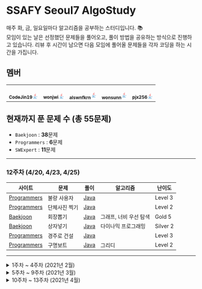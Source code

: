 # SSAFY Seoul7 AlgoStudy

매주 화, 금, 일요일마다 알고리즘을 공부하는 스터디입니다. 📚 <br/>
모임이 있는 날은 선정했던 문제들을 풀어오고, 풀이 방법을 공유하는 방식으로 진행하고 있습니다.
리뷰 후 시간이 남으면 다음 모임에 풀어올 문제들을 각자 코딩을 하는 시간을 가집니다.
<br>
## 멤버
<table>
  <tr>
    <td align="center"><a href="https://github.com/CodeJin19"><img src="https://avatars.githubusercontent.com/u/48464014?s=460&v=4" width="100px;" alt=""/><br /><sub><b>CodeJin19</b><img src="https://raw.githubusercontent.com/devicons/devicon/master/icons/java/java-original.svg" alt="java" width="15" height="15"/></sub></a><br /></td>
    <td align="center"><a href="https://github.com/wonjwi"><img src="https://avatars.githubusercontent.com/u/69590041?s=460&u=b432ff3d3e5a5e06dac7782275dac216bbb1e976&v=4" width="100px;" alt=""/><br /><sub><b>wonjwi</b><img src="https://raw.githubusercontent.com/devicons/devicon/master/icons/java/java-original.svg" alt="java" width="15" height="15"/></sub></a><br /></td>
    <td align="center"><a href="https://github.com/alswnfkrn"><img src="https://avatars.githubusercontent.com/u/78595563?s=460&v=4" width="100px;" alt=""/><br /><sub><b>alswnfkrn</b></sub><img src="https://raw.githubusercontent.com/devicons/devicon/master/icons/java/java-original.svg" alt="java" width="15" height="15"/></a><br /></td>
    <td align="center"><a href="https://github.com/wonsunn"><img src="https://avatars.githubusercontent.com/u/47625368?s=460&v=4" width="100px;" alt=""/><br /><sub><b>wonsunn</b></sub><img src="https://raw.githubusercontent.com/devicons/devicon/master/icons/java/java-original.svg" alt="java" width="15" height="15"/></a><br /></td>
        <td align="center"><a href="https://github.com/pjx256"><img src="https://avatars.githubusercontent.com/u/64675014?s=460&v=4" width="100px;" alt=""/><br /><sub><b>pjx256</b><img src="https://raw.githubusercontent.com/devicons/devicon/master/icons/java/java-original.svg" alt="java" width="15" height="15"/></sub></a><br /></td>
  </tr>
</table>

## 현재까지 푼 문제 수 (총 55문제)

* `Baekjoon` : **38**문제
* `Programmers` : **6**문제
* `SWExpert` : **11**문제

---

### 12주차 (4/20, 4/23, 4/25)
|사이트|문제|풀이|알고리즘|난이도|
|---|---|---|---|---|
|[Programmers](https://programmers.co.kr/learn/courses/30/lessons/64064)|불량 사용자|[Java](12주차/불량%20사용자)||Level 3|
|[Programmers](https://programmers.co.kr/learn/courses/30/lessons/1835)|단체사진 찍기|[Java](12주차/단체사진%20찍기)||Level 2|
|[Baekjoon](https://www.acmicpc.net/problem/2660)|회장뽑기|[Java](12주차/회장뽑기)|그래프, 너비 우선 탐색|Gold 5|
|[Baekjoon](https://www.acmicpc.net/problem/1965)|상자넣기|[Java](12주차/상자넣기)|다이나믹 프로그래밍|Silver 2|
|[Programmers](https://programmers.co.kr/learn/courses/30/lessons/67259)|경주로 건설|[Java](12주차/경주로%20건설)||Level 3|
|[Programmers](https://programmers.co.kr/learn/courses/30/lessons/42885)|구명보트|[Java](12주차/구명보트)|그리디|Level 2|

---

<details>
    <summary>1주차 ~ 4주차 (2021년 2월)</summary>
    
### 1주차 (2/5, 2/7)
- [Baekjoon - 피자 (Small)](https://www.acmicpc.net/problem/14606)
- [Baekjoon - 후위 표기식](https://www.acmicpc.net/problem/1918)
- [Baekjoon - 후위 표기식2](https://www.acmicpc.net/problem/1935)

### 2주차 (2/10, 2/14)
- [Baekjoon - 암호 만들기](https://www.acmicpc.net/problem/1759)
- [Baekjoon - 요세푸스 문제 0](https://www.acmicpc.net/problem/11866)
- [Baekjoon - 풍선 터뜨리기](https://www.acmicpc.net/problem/2346)
- [Baekjoon - AC](https://www.acmicpc.net/problem/5430)

### 3주차 (2/16, 2/19, 2/21)
- [Baekjoon - 로봇 청소기](https://www.acmicpc.net/problem/14503)
- [Baekjoon - 알파벳](https://www.acmicpc.net/problem/1987)
- [Baekjoon - GCD 합](https://www.acmicpc.net/problem/9613)
- [Baekjoon - 봄버맨](https://www.acmicpc.net/problem/16918)
- [Baekjoon - 벽 부수고 이동하기](https://www.acmicpc.net/problem/2206)
- [Baekjoon - 거꾸로 구구단](https://www.acmicpc.net/problem/13410)

### 4주차 (2/23, 2/25, 2/28)
- [SWExpert - 부먹왕국의 차원 관문](https://swexpertacademy.com/main/code/problem/problemDetail.do?contestProbId=AWuSgKpqmooDFASy)
- [SWExpert - 삼성시의 버스 노선](https://swexpertacademy.com/main/code/problem/problemSubmitHistory.do?contestProbId=AWczm7QaACgDFAWn)
- [SWExpert - 의석이의 세로로 말해요](https://swexpertacademy.com/main/code/problem/problemDetail.do?contestProbId=AWVWgkP6sQ0DFAUO)
- [SWExpert - 성공적인 공연 기획](https://swexpertacademy.com/main/code/problem/problemDetail.do?contestProbId=AWS2dSgKA8MDFAVT)
- [SWExpert - 테네스의 특별한 소수](https://swexpertacademy.com/main/code/problem/problemDetail.do?contestProbId=AWRuoqCKkE0DFAXt)
- [Baekjoon - 토마토](https://www.acmicpc.net/problem/7576)

</details>

<details>
  <summary>5주차 ~ 9주차 (2021년 3월)</summary>

### 5주차 (3/2, 3/5, 3/7)
|사이트|문제|알고리즘|난이도|
|---|---|---|---|
|Baekjoon|[아기 상어](https://www.acmicpc.net/problem/16236)|구현, 그래프, BFS|Gold 4|
|Baekjoon|[행복 유치원](https://www.acmicpc.net/problem/13164)|그리디, 정렬|Silver 1|
|Baekjoon|[청소년 상어](https://www.acmicpc.net/problem/19236)|구현, 백트래킹|Gold 2|
|Baekjoon|[당근 키우기](https://www.acmicpc.net/problem/20363)|수학, 그리디|Silver 5|
|Baekjoon|[연구소](https://www.acmicpc.net/problem/14502)|그래프, 브루트포스, BFS|Gold 5|
|Baekjoon|[미로 탐색](https://www.acmicpc.net/problem/2178)|그래프, BFS|Silver 1|

### 6주차 (3/9, 3/11, 3/14)
|사이트|문제|알고리즘|난이도|
|---|---|---|---|
|Baekjoon|[퇴사](https://www.acmicpc.net/problem/14501)|DP, 브루트포스|Silver 4|
|Baekjoon|[움직이는 미로 탈출](https://www.acmicpc.net/problem/16954)|그래프, BFS|Gold 4|
|Programmers|[주식가격](https://programmers.co.kr/learn/courses/30/lessons/42584)|스택, 큐|Level 2|
|Programmers|[크레인 인형뽑기 게임](https://programmers.co.kr/learn/courses/30/lessons/64061)|스택, 큐|Level 1|
|Baekjoon|[기차가 어둠을 헤치고 은하수를](https://www.acmicpc.net/problem/15787)|구현, 비트마스킹|Silver 2|
|Baekjoon|[공주님을 구해라!](https://www.acmicpc.net/problem/17836)|그래프, BFS|Gold 5|

### 7주차 (3/16, 3/18, 3/21)
|사이트|문제|알고리즘|난이도|
|---|---|---|---|
|SWExpert|[홈 방범 서비스](https://swexpertacademy.com/main/code/problem/problemDetail.do?contestProbId=AV5V61LqAf8DFAWu)|구현, 시뮬레이션|모의 SW 역량테스트|
|SWExpert|[숫자 만들기](https://swexpertacademy.com/main/code/problem/problemDetail.do?contestProbId=AWIeRZV6kBUDFAVH)|브루트포스|모의 SW 역량테스트|
|SWExpert|[무선 충전](https://swexpertacademy.com/main/code/problem/problemDetail.do?contestProbId=AWXRDL1aeugDFAUo)|구현, 시뮬레이션|모의 SW 역량테스트|
|SWExpert|[원자 소멸 시뮬레이션](https://swexpertacademy.com/main/code/problem/problemDetail.do?contestProbId=AWXRFInKex8DFAUo)|구현, 시뮬레이션|모의 SW 역량테스트|
|SWExpert|[벽돌 깨기](https://swexpertacademy.com/main/code/problem/problemDetail.do?contestProbId=AWXRQm6qfL0DFAUo)|구현, 시뮬레이션|모의 SW 역량테스트|
|SWExpert|[물놀이를 가자](https://swexpertacademy.com/main/code/problem/problemDetail.do?contestProbId=AXWXMZta-PsDFAST)|그래프, BFS|D4|

### 8주차 (3/23, 3/26, 3/28)
|사이트|문제|알고리즘|난이도|
|---|---|---|---|
|Baekjoon|[도시 분할 계획](https://www.acmicpc.net/problem/1647)|그래프, 최소 스패닝 트리|Gold 4|
|Baekjoon|[팩토리얼 0의 개수](https://www.acmicpc.net/problem/1676)|수학, 큰 수 연산|Silver 3|
|Programmers|[큰 수 만들기](https://programmers.co.kr/learn/courses/30/lessons/42883)|그리디|Level 2|
|Programmers|[메뉴 리뉴얼](https://programmers.co.kr/learn/courses/30/lessons/72411)||Level 2|
|Baekjoon|[레이저 통신](https://www.acmicpc.net/problem/6087)|그래프, BFS|Gold 4|
|Baekjoon|[근손실](https://www.acmicpc.net/problem/18429)|브루트포스, 백트래킹|Silver 3|

### 9주차 (3/30, 4/1, 4/4)
|사이트|문제|알고리즘|난이도|
|---|---|---|---|
|Baekjoon|[괄호](https://www.acmicpc.net/problem/10422)|수학, 다이나믹 프로그래밍, 조합론|Gold 4|
|Baekjoon|[직사각형 탈출](https://www.acmicpc.net/problem/16973)|그래프, BFS|Gold 5|
|Programmers|[전화번호 목록](https://programmers.co.kr/learn/courses/30/lessons/42577)|해시|Level 2|
|Programmers|[오픈채팅방](https://programmers.co.kr/learn/courses/30/lessons/42888)||Level 2|
|Baekjoon|[해킹](https://www.acmicpc.net/problem/10282)|그래프, 다익스트라|Gold 4|
|Baekjoon|[떡 먹는 호랑이](https://www.acmicpc.net/problem/2502)|수학, 다이나믹 프로그래밍|Silver 1|
  
</details>

<details>
  <summary>10주차 ~ 13주차 (2021년 4월)</summary>

### 10주차 (4/6, 4/8, 4/11)
|사이트|문제|풀이|알고리즘|난이도|
|---|---|---|---|---|
|[Baekjoon](https://www.acmicpc.net/problem/2865)|나는 위대한 슈퍼스타K|[Java](10주차/나는%20위대한%20슈퍼스타K)|그리디, 정렬, 우선순위 큐|Silver 4|
|[Baekjoon](https://www.acmicpc.net/problem/9655)|돌 게임|[Java](10주차/돌%20게임)|수학, 다이나믹 프로그래밍|Silver 5|
|[Baekjoon](https://www.acmicpc.net/problem/1495)|기타리스트|[Java](10주차/기타리스트)|다이나믹 프로그래밍|Silver 1|
|[Baekjoon](https://www.acmicpc.net/problem/2602)|돌다리 건너기|[Java](10주차/돌다리%20건너기)|다이나믹 프로그래밍|Gold 4|
|[Baekjoon](https://www.acmicpc.net/problem/12761)|돌다리|[Java](10주차/돌다리)|그래프, 너비 우선 탐색|Silver 2|
|[Baekjoon](https://www.acmicpc.net/problem/9466)|텀 프로젝트|[Java](10주차/텀%20프로젝트)|그래프, 깊이 우선 탐색|Gold 4|

### 11주차 (4/13, 4/16, 4/18)
|사이트|문제|풀이|알고리즘|난이도|
|---|---|---|---|---|
|[Baekjoon](https://www.acmicpc.net/problem/17281)|⚾|[Java](11주차/⚾%EF%B8%8F)|구현, 브루트포스|Gold 4|
|[Baekjoon](https://www.acmicpc.net/problem/9465)|스티커|[Java](11주차/스티커)|다이나믹 프로그래밍|Silver 2|
|[Baekjoon](https://www.acmicpc.net/problem/3980)|선발 명단|[Java](11주차/선발%20명단)|브루트포스, 백트래킹|Gold 4|
|[Baekjoon](https://www.acmicpc.net/problem/6987)|월드컵|[Java](11주차/월드컵)|브루트포스, 백트래킹|Silver 1|
|[Baekjoon](https://www.acmicpc.net/problem/10836)|여왕벌|[Java](11주차/여왕벌)|구현, 시뮬레이션|Gold 4|
|[Baekjoon](https://www.acmicpc.net/problem/1764)|듣보잡|[Java](11주차/듣보잡)|자료 구조, 문자열, 정렬|Silver 4|

### 12주차 (4/20, 4/23, 4/25)
|사이트|문제|풀이|알고리즘|난이도|
|---|---|---|---|---|
|[Programmers](https://programmers.co.kr/learn/courses/30/lessons/64064)|불량 사용자|[Java](12주차/불량%20사용자)||Level 3|
|[Programmers](https://programmers.co.kr/learn/courses/30/lessons/1835)|단체사진 찍기|[Java](12주차/단체사진%20찍기)||Level 2|
|[Baekjoon](https://www.acmicpc.net/problem/2660)|회장뽑기|[Java](12주차/회장뽑기)|그래프, 너비 우선 탐색|Gold 5|
|[Baekjoon](https://www.acmicpc.net/problem/1965)|상자넣기|[Java](12주차/상자넣기)|다이나믹 프로그래밍|Silver 2|
|[Programmers](https://programmers.co.kr/learn/courses/30/lessons/67259)|경주로 건설|[Java](12주차/경주로%20건설)||Level 3|
|[Programmers](https://programmers.co.kr/learn/courses/30/lessons/42885)|구명보트|[Java](12주차/구명보트)|그리디|Level 2|

### 13주차 (4/17, 4/30, 5/2)

</details>
